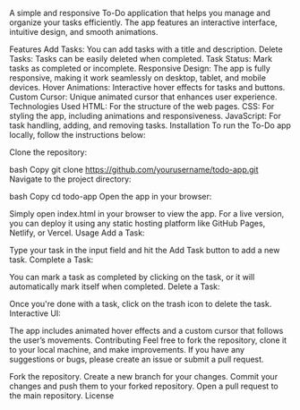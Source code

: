 A simple and responsive To-Do application that helps you manage and organize your tasks efficiently. The app features an interactive interface, intuitive design, and smooth animations.

Features
Add Tasks: You can add tasks with a title and description.
Delete Tasks: Tasks can be easily deleted when completed.
Task Status: Mark tasks as completed or incomplete.
Responsive Design: The app is fully responsive, making it work seamlessly on desktop, tablet, and mobile devices.
Hover Animations: Interactive hover effects for tasks and buttons.
Custom Cursor: Unique animated cursor that enhances user experience.
Technologies Used
HTML: For the structure of the web pages.
CSS: For styling the app, including animations and responsiveness.
JavaScript: For task handling, adding, and removing tasks.
Installation
To run the To-Do app locally, follow the instructions below:

Clone the repository:

bash
Copy
git clone https://github.com/yourusername/todo-app.git
Navigate to the project directory:

bash
Copy
cd todo-app
Open the app in your browser:

Simply open index.html in your browser to view the app.
For a live version, you can deploy it using any static hosting platform like GitHub Pages, Netlify, or Vercel.
Usage
Add a Task:

Type your task in the input field and hit the Add Task button to add a new task.
Complete a Task:

You can mark a task as completed by clicking on the task, or it will automatically mark itself when completed.
Delete a Task:

Once you're done with a task, click on the trash icon to delete the task.
Interactive UI:

The app includes animated hover effects and a custom cursor that follows the user’s movements.
Contributing
Feel free to fork the repository, clone it to your local machine, and make improvements. If you have any suggestions or bugs, please create an issue or submit a pull request.

Fork the repository.
Create a new branch for your changes.
Commit your changes and push them to your forked repository.
Open a pull request to the main repository.
License
